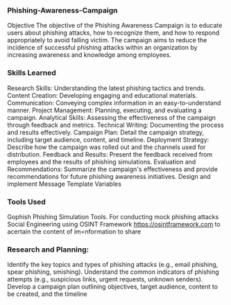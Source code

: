 ### Phishing-Awareness-Campaign

Objective
The objective of the Phishing Awareness Campaign is to educate users about phishing attacks, how to recognize them, and how to respond appropriately to avoid falling victim. The campaign aims to reduce the incidence of successful phishing attacks within an organization by increasing awareness and knowledge among employees.


### Skills Learned

Research Skills: Understanding the latest phishing tactics and trends.
Content Creation: Developing engaging and educational materials.
Communication: Conveying complex information in an easy-to-understand manner.
Project Management: Planning, executing, and evaluating a campaign.
Analytical Skills: Assessing the effectiveness of the campaign through feedback and metrics.
Technical Writing: Documenting the process and results effectively.
Campaign Plan: Detail the campaign strategy, including target audience, content, and timeline.
Deployment Strategy: Describe how the campaign was rolled out and the channels used for distribution.
Feedback and Results: Present the feedback received from employees and the results of phishing simulations.
Evaluation and Recommendations: Summarize the campaign's effectiveness and provide recommendations for future phishing awareness initiatives.
 Design and implement Message Template Variables

### Tools Used

Gophish Phishing Simulation Tools. For conducting mock phishing attacks 
Social Engineering using OSINT Framework  https://osintframework.com to acertain the content of im=nformation to share


### Research and Planning:
Identify the key topics and types of phishing attacks (e.g., email phishing, spear phishing, smishing).
Understand the common indicators of phishing attempts (e.g., suspicious links, urgent requests, unknown senders).
Develop a campaign plan outlining objectives, target audience, content to be created, and the timeline

